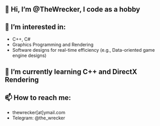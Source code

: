 ## 👋 Hi, I’m @TheWrecker, I code as a hobby

## 👀 I’m interested in:
- C++, C#
- Graphics Programming and Rendering
- Software designs for real-time efficiency (e.g., Data-oriented game engine designs)


## 🌱 I’m currently learning C++ and DirectX Rendering


## 📫 How to reach me: 
- thewrecker[at]ymail.com
- Telegram: @the_wrecker

<!---
TheWrecker/TheWrecker is a ✨ special ✨ repository because its `README.md` (this file) appears on your GitHub profile.
You can click the Preview link to take a look at your changes.
--->
